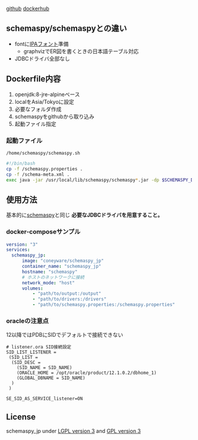 [github](https://github.com/coneyware/dockerfiles/tree/master/schemaspy_jp)
[dockerhub](https://hub.docker.com/r/coneyware/schemaspy_jp)

## schemaspy/schemaspyとの違い

* fontに[IPAフォント](https://ipafont.ipa.go.jp/old/ipafont/download.html)準備
	+ graphvizでER図を書くときの日本語テーブル対応
* JDBCドライバ全部なし

## Dockerfile内容

1. openjdk:8-jre-alpineベース
1. localをAsia/Tokyoに設定
1. 必要なフォルダ作成
1. schemaspyをgithubから取り込み
1. 起動ファイル指定

### 起動ファイル

`/home/schemaspy/schemaspy.sh`
``` bash
#!/bin/bash
cp -f /schemaspy.properties .
cp -f /schema-meta.xml .
exec java -jar /usr/local/lib/schemaspy/schemaspy*.jar -dp $SCHEMASPY_DRIVERS -o $SCHEMASPY_OUTPUT "$@"
```

## 使用方法

基本的に[schemaspy](https://hub.docker.com/r/schemaspy/schemaspy)と同じ
__必要なJDBCドライバを用意すること。__

### docker-composeサンプル

``` yml
version: "3"
services:
  schemaspy_jp:
      image: "coneyware/schemaspy_jp"
      container_name: "schemaspy_jp"
      hostname: "schemaspy"
      # ホストのネットワークに接続
      network_mode: "host"
      volumes:
          - "path/to/output:/output"
          - "path/to/drivers:/drivers"
          - "path/to/schemaspy.properties:/schemaspy.properties"
```

### oracleの注意点

12以降ではPDBにSIDでデフォルトで接続できない
``` listener.ora
# listener.ora SID接続設定
SID_LIST_LISTENER =
 (SID_LIST =
  (SID_DESC =
    (SID_NAME = SID_NAME)
    (ORACLE_HOME = /opt/oracle/product/12.1.0.2/dbhome_1)
    (GLOBAL_DBNAME = SID_NAME)
  )
 )

SE_SID_AS_SERVICE_listener=ON
```

## License

schemaspy_jp under [LGPL version 3](https://www.gnu.org/licenses/lgpl-3.0.ja.html) and [GPL version 3](https://www.gnu.org/licenses/gpl-3.0.html)


